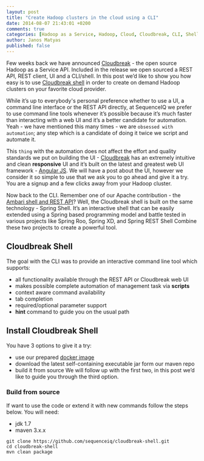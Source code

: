 ```yaml
---
layout: post
title: "Create Hadoop clusters in the cloud using a CLI"
date: 2014-08-07 21:43:01 +0200
comments: true
categories: [Hadoop as a Service, Hadoop, Cloud, Cloudbreak, CLI, Shell]
author: Janos Matyas
published: false
---
```


Few weeks back we have announced [Cloudbreak](http://blog.sequenceiq.com/blog/2014/07/18/announcing-cloudbreak/) - the open source Hadoop as a Service API. Included in the release we open sourced a REST API, REST client, UI and a CLI/shell. In this post we’d like to show you how easy is to use [Cloudbreak shell](https://github.com/sequenceiq/cloudbreak-shell) in order to create on demand Hadoop clusters on your favorite cloud provider. 

While it’s up to everybody's personal preference whether to use a UI, a command line interface or the REST API directly, at SequenceIQ we prefer to use command line tools whenever it’s possible because it’s much faster than interacting with a web UI and it’s a better candidate for automation. Yeah - we have mentioned this many times - we are `obsessed with automation`; any step which is a candidate of doing it twice we script and automate it. 

This `thing` with the automation does not affect the effort and quality standards we put on building the UI - [Cloudbreak](https://cloudbreak.sequenceiq.com/) has an extremely intuitive and clean **responsive** UI and it’s built on the latest and greatest web UI framework - [Angular JS](https://angularjs.org/). We will have a post about the UI, however we consider it so simple to use that we ask you to go ahead and give it a try. You are a signup and a few clicks away from your Hadoop cluster. 

Now back to the CLI. Remember one of our Apache contribution - the [Ambari shell and REST API](http://blog.sequenceiq.com/blog/2014/05/26/ambari-shell/)? Well, the Cloudbreak shell is built on the same technology - Spring Shell. It’s an interactive shell that can be easily extended using a Spring based programming model and battle tested in various projects like Spring Roo, Spring XD, and Spring REST Shell Combine these two projects to create a powerful tool. 

## Cloudbreak Shell

The goal with the CLI was to provide an interactive command line tool which supports:

* all functionality available through the REST API or Cloudbreak web UI
* makes possible complete automation of management task via **scripts**
* context aware command availability
* tab completion
* required/optional parameter support
* **hint** command to guide you on the usual path

## Install Cloudbreak Shell
You have 3 options to give it a try:
- use our prepared [docker image](https://registry.hub.docker.com/u/sequenceiq/cloudbreak/)
- download the latest self-containing executable jar form our maven repo
- build it from source
We will follow up with the first two, in this post we’d like to guide you through the third option.

### Build from source

If want to use the code or extend it with new commands follow the steps below. You will need:
- jdk 1.7
- maven 3.x.x

```
git clone https://github.com/sequenceiq/cloudbreak-shell.git
cd cloudbreak-shell
mvn clean package
```
<!-- more —>
## Connect to Cloudbreak
In order to use the shell you will have to have a Cloudbreak account. You can get one by subscribing to our hosted and free [Cloudbreak](https://cloudbreak.sequenceiq.com/) instance. Alternatively you can build your own Cloudbreak and deploy it within your organization - for that just follow up with the steps in the Cloudbreak [documentation](http://sequenceiq.com/cloudbreak/#quickstart-and-installation). We suggest to try our hosted solution as in case you have any issues we can always help you with. Please feel free to create bugs, ask for enhancements or just give us feedback by either our [GitHub repository](https://github.com/sequenceiq/cloudbreak) or the other channels highlighted in the product documentation.
The shell is built as a single executable jar with the help of [Spring Boot](http://projects.spring.io/spring-boot/).

```
Usage:
  java -jar cloudbreak-shell-0.1-SNAPSHOT.jar                 : Starts Cloudbreak Shell in interactive mode.
  java -jarcloudbreak-shell-0.1-SNAPSHOT.jar --cmdfile=<FILE> : Cloudbreak executes commands read from the file.

Options:
  --cloudbreak.host=<HOSTNAME>       Hostname of the Cloudbreak REST API Server [use:cloudbreak-api.sequenceiq.com].
  --cloudbreak.port=<PORT>           Port of the Cloudbreak REST API Server [use:80].
  --cloudbreak.user=<USER>           Username of the Cloudbreak user [use:your user name ].
  --cloudbreak.password=<PASSWORD>   Password of the Cloudbreak admin [use: your password].

Note:
  All options are mandatory.
```
Once you are connected you can start to create a cluster. If you are lost and need guidance through the process you can use `hint`. You can always use `TAB` for completion. Note that all commands are `context aware` - they are available only when it makes sense - this way you are never confused and guided by the system on the right path.

### Create a cloud credential

In order to start using Cloudbreak you will need to have a cloud user, for example an Amazon AWS account. Note that Cloudbreak **does not** store you cloud user details - we work around the concept of [IAM](http://aws.amazon.com/iam/) - on Amazon (or other cloud providers) you will have to create an IAM role, a policy and associate that with your Cloudbreak account - for further documentation please refer to the [documentation](http://sequenceiq.com/cloudbreak/#accounts).

```
credential createEC2 --description “description" --name “myCredentialNa,e" --roleArn "arn:aws:iam::NUMBER:role/cloudbreak-ABC" --sshKeyUrl “URL towards your AWS public key"

```

Alternatively you can upload your public key from a file as well, by using the `—sshKeyPath` switch. You can check whether the credential was creates successfully by using the `credential list` command. You can switch between your cloud credential - when you’d like to use one and act with that you will have to use:

```
credential select --id #ID of the credential
```

### Create a template

A template gives developers and systems administrators an easy way to create and manage a collection of cloud infrastructure related resources, maintaining and updating them in an orderly and predictable fashion. A template can be used repeatedly to create identical copies of the same stack (or to use as a foundation to start a new stack).

```
template createEC2 --description "awstemplate" --name "awstemplate" --region EU_WEST_1 --instanceType M3Large --sshLocation 0.0.0.0/0 
```
You can check whether the template was created successfully by using the `template list` command. Check the template with or select if you are happy with:

```
template show --id #ID of the template

template select --id #ID of the template
```
### Create a stack 

Stacks are template `instances` - a running cloud infrastructure created based on a template. Use the following command to create a stack to be used with your Hadoop cluster:

```stack create --name “myStackName" --nodeCount 20 
```
### Select a blueprint 

We ship default Hadoop cluster blueprints with Cloudbreak. You can use these blueprints or add yours. To see the available blueprints and use one of them please use:

```
blueprint list

blueprint select --id #ID of the blueprint
```
### Create a Hadoop cluster 
You are almost done - one more command and this will create your Hadoop cluster on your favorite cloud provider. Same as the API, or UI this will use your `template`, and by using CloudFormation will launch a cloud `stack` - once the `stack` is up and running (cloud provisioning is done) it will use your selected `blueprint` and install your custom Hadoop cluster with the selected components and services. For the supported list of Hadoop components and services please check the [documentation](http://sequenceiq.com/cloudbreak/#supported-components).
```
cluster create --description “my cluster desc"
```
You are done - you can check the progress through the Ambari UI. If you log back to [Cloudbreak UI](https://cloudbreak.sequenceiq.com/) you can check the progress over there as well, and learn the IP address of Ambari.

### Automate the process
Each time you start the shell the executed commands are logged in a file line by line and later either with the `script` command or specifying an `—cmdfile` option the same commands can be executed again.

## Commands

For the full list of available commands please check below. Please note that all commands are context aware, and you can always use `TAB` for command completion.


    * blueprint add - Add a new blueprint with either --url or --file
    * blueprint defaults - Adds the default blueprints to Cloudbreak
    * blueprint list - Shows the currently available blueprints
    * blueprint select - Select the blueprint by its id
    * blueprint show - Shows the blueprint by its id
    * cluster create - Create a new cluster based on a blueprint and template
    * cluster show - Shows the cluster by stack id
    * credential createAzure - Create a new Azure credential
    * credential createEC2 - Create a new EC2 credential
    * credential defaults - Adds the default credentials to Cloudbreak
    * credential list - Shows all of your credentials
    * credential select - Select the credential by its id
    * credential show - Shows the credential by its id
    * exit - Exits the shell
    * help - List all commands usage
    * hint - Shows some hints
    * quit - Exits the shell
    * script - Parses the specified resource file and executes its commands
    * stack create - Create a new stack based on a template
    * stack list - Shows all of your stack
    * stack select - Select the stack by its id
    * stack show - Shows the stack by its id
    * stack terminate - Terminate the stack by its id
    * template create - Create a new cloud template
    * template createEC2 - Create a new EC2 template
    * template defaults - Adds the default templates to Cloudbreak
    * template list - Shows the currently available cloud templates
    * template select - Select the template by its id
    * template show - Shows the template by its id
    * version - Displays shell version



As usual for us - being committed to 100% open source - we are always open sourcing everything thus you can get the details on our [GitHub](https://github.com/sequenceiq/cloudbreak-shell) repository.
Should you have any questions feel free to engage with us on our [blog](http://blog.sequenceiq.com/) or follow us on [LinkedIn](https://www.linkedin.com/company/sequenceiq/), [Twitter](https://twitter.com/sequenceiq) or [Facebook](https://www.facebook).

